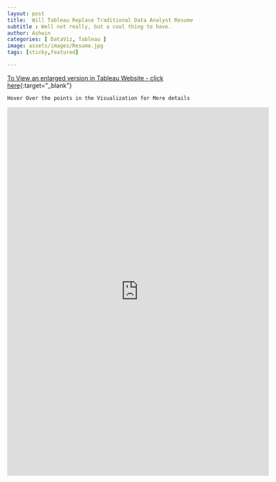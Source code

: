 ```yaml
---
layout: post
title:  Will Tableau Replace Traditional Data Analyst Resume
subtitle : Well not really, but a cool thing to have.
author: Ashwin
categories: [ DataViz, Tableau ]
image: assets/images/Resume.jpg
tags: [sticky,featured]

---
```

[To View an enlarged version in Tableau Website - click here](https://public.tableau.com/views/Ashwin-Resume/ItsMe?:language=en-GB&:display_count=y&:origin=viz_share_link){:target="_blank"}

```
Hover Over the points in the Visualization for More details 
```

<iframe seamless frameborder="0" src="https://public.tableau.com/views/Ashwin-Resume/ItsMe?:language=en-GB&:display_count=y&:origin=viz_share_link&:showVizHome=no" width = '120%' height = '850'></iframe>
